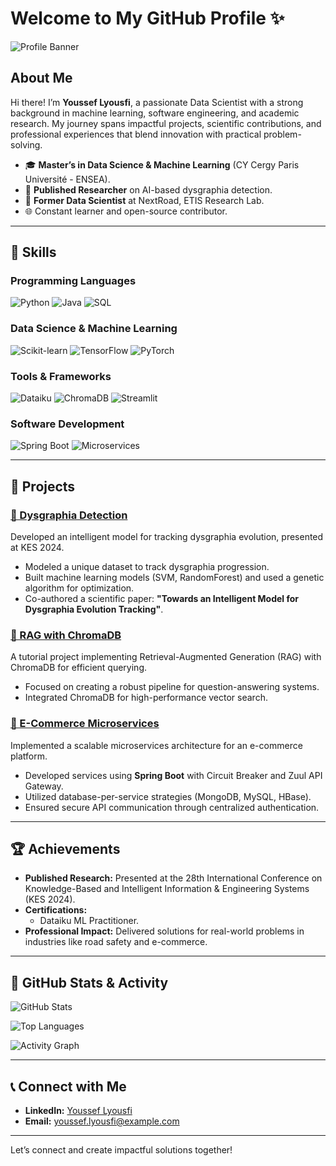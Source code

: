 # Welcome to My GitHub Profile ✨

![Profile Banner](https://github.com/youcef-ely.png)

## About Me

Hi there! I’m **Youssef Lyousfi**, a passionate Data Scientist with a strong background in machine learning, software engineering, and academic research. My journey spans impactful projects, scientific contributions, and professional experiences that blend innovation with practical problem-solving.

- 🎓 **Master’s in Data Science & Machine Learning** (CY Cergy Paris Université - ENSEA).
- 🏅 **Published Researcher** on AI-based dysgraphia detection.
- 💼 **Former Data Scientist** at NextRoad, ETIS Research Lab.
- 🌐 Constant learner and open-source contributor.

---

## 🔧 Skills

### **Programming Languages**
![Python](https://img.shields.io/badge/Python-3.9-blue?logo=python)
![Java](https://img.shields.io/badge/Java-8-orange?logo=java)
![SQL](https://img.shields.io/badge/SQL-Relational-database-blue?logo=sql)

### **Data Science & Machine Learning**
![Scikit-learn](https://img.shields.io/badge/Scikit--learn-v1.0-blue?logo=scikit-learn)
![TensorFlow](https://img.shields.io/badge/TensorFlow-2.0-orange?logo=tensorflow)
![PyTorch](https://img.shields.io/badge/PyTorch-v1.10-red?logo=pytorch)

### **Tools & Frameworks**
![Dataiku](https://img.shields.io/badge/Dataiku-Certified-green)
![ChromaDB](https://img.shields.io/badge/ChromaDB-Enabled-blue)
![Streamlit](https://img.shields.io/badge/Streamlit-App-red)

### **Software Development**
![Spring Boot](https://img.shields.io/badge/Spring%20Boot-Microservices-brightgreen?logo=springboot)
![Microservices](https://img.shields.io/badge/Microservices-Architecture-yellow)

---

## 🚀 Projects

### [🔗 Dysgraphia Detection](https://hal.science/hal-04593939/)
Developed an intelligent model for tracking dysgraphia evolution, presented at KES 2024.

- Modeled a unique dataset to track dysgraphia progression.
- Built machine learning models (SVM, RandomForest) and used a genetic algorithm for optimization.
- Co-authored a scientific paper: **"Towards an Intelligent Model for Dysgraphia Evolution Tracking"**.

### [🔗 RAG with ChromaDB](https://github.com/youcef-ely/rag_tutorial)
A tutorial project implementing Retrieval-Augmented Generation (RAG) with ChromaDB for efficient querying.

- Focused on creating a robust pipeline for question-answering systems.
- Integrated ChromaDB for high-performance vector search.

### [🔗 E-Commerce Microservices](https://github.com/zakariamejdoul/ecommerce-microservices)
Implemented a scalable microservices architecture for an e-commerce platform.

- Developed services using **Spring Boot** with Circuit Breaker and Zuul API Gateway.
- Utilized database-per-service strategies (MongoDB, MySQL, HBase).
- Ensured secure API communication through centralized authentication.


---

## 🏆 Achievements

- **Published Research:** Presented at the 28th International Conference on Knowledge-Based and Intelligent Information & Engineering Systems (KES 2024).
- **Certifications:**
  - Dataiku ML Practitioner.
- **Professional Impact:** Delivered solutions for real-world problems in industries like road safety and e-commerce.

---

## 🔐 GitHub Stats & Activity

![GitHub Stats](https://github-readme-stats.vercel.app/api?username=youcef-ely&show_icons=true&theme=radical)

![Top Languages](https://github-readme-stats.vercel.app/api/top-langs/?username=youcef-ely&layout=compact&theme=radical)

![Activity Graph](https://github-readme-activity-graph.cyclic.app/graph?username=youcef-ely&theme=dracula)

---

## 📞 Connect with Me

- **LinkedIn:** [Youssef Lyousfi](https://www.linkedin.com/in/youssef-lyousfi)
- **Email:** youssef.lyousfi@example.com

---

Let’s connect and create impactful solutions together!
